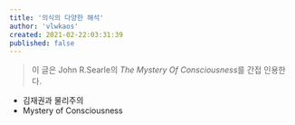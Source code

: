 ```yaml
---
title: '의식의 다양한 해석'
author: 'vlwkaos'
created: 2021-02-22:03:31:39
published: false
---
```





> 이 글은 John R.Searle의 *The Mystery Of Consciousness*를 간접 인용한다.



- 김재권과 물리주의
- Mystery of Consciousness